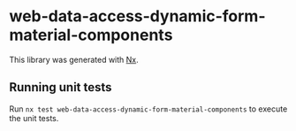 # web-data-access-dynamic-form-material-components

This library was generated with [Nx](https://nx.dev).

## Running unit tests

Run `nx test web-data-access-dynamic-form-material-components` to execute the unit tests.
